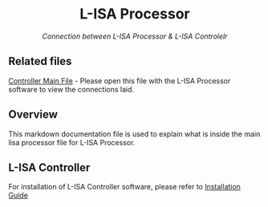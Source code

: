 <h1 align="center">
L-ISA Processor
</h1>

<p align="center">
<i align="center">Connection between L-ISA Processor & L-ISA Controlelr</i>
</p>

## Related files

[Controller Main File](https://github.com/uselesskcid/EGL314-Project-S.O.N.I.C-Team-C-POC/blob/main/L-ISA/MAINFILE_POC_FINAL-copy.lisa) - Please open this file with the L-ISA Processor software to view the connections laid.

## Overview

This markdown documentation file is used to explain what is inside the main lisa processor file for L-ISA Processor.

## L-ISA Controller
For installation of L-ISA Controller software, please refer to [Installation Guide](https://github.com/uselesskcid/EGL314-Project-S.O.N.I.C-Team-C-POC/blob/main/Documentation/InstallationGuide.md)